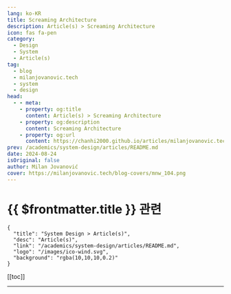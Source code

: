 ```yaml
---
lang: ko-KR
title: Screaming Architecture
description: Article(s) > Screaming Architecture
icon: fas fa-pen
category: 
  - Design
  - System
  - Article(s)
tag: 
  - blog
  - milanjovanovic.tech
  - system
  - design
head:
  - - meta:
    - property: og:title
      content: Article(s) > Screaming Architecture
    - property: og:description
      content: Screaming Architecture
    - property: og:url
      content: https://chanhi2000.github.io/articles/milanjovanovic.tech/screaming-architecture.html
prev: /academics/system-design/articles/README.md
date: 2024-08-24
isOriginal: false
author: Milan Jovanović
cover: https://milanjovanovic.tech/blog-covers/mnw_104.png
---
```


# {{ $frontmatter.title }} 관련

```component VPCard
{
  "title": "System Design > Article(s)",
  "desc": "Article(s)",
  "link": "/academics/system-design/articles/README.md",
  "logo": "/images/ico-wind.svg",
  "background": "rgba(10,10,10,0.2)"
}
```

[[toc]]

---

<SiteInfo
  name="Screaming Architecture"
  desc="If you were to glance at the folder structure of your system, could you tell what the system is about? Your architecture should communicate what problems it solves. This approach is called sreaming architecture."
  url="https://milanjovanovic.tech/blog/screaming-architecture/"
  logo="https://milanjovanovic.tech/profile_favicon.png"
  preview="https://milanjovanovic.tech/blog-covers/mnw_104.png"/>

<!-- TODO: 작성 -->

<!-- 
If you were to glance at the folder structure of your system, could you tell what the system is about?
And here's a more interesting question.
Could a new developer on your team easily understand what the system does based on the folder structure?

Your architecture should communicate what problems it solves.
Organizing your system around use cases leads to a structure aligned with the business domain.
This approach is called **screaming architecture**.

<a href="https://blog.cleancoder.com/uncle-bob/2011/09/30/Screaming-Architecture.html">Screaming architecture</a> is a term coined by Robert Martin (Uncle Bob).
He argues that a software system's structure should communicate what the system is about.
He draws a parallel between looking at a blueprint for a building, where you can tell the purpose of the building based on the blueprint.

In this article, I want to show some practical examples and discuss the benefits of screaming architecture.

---

## a-use-case-driven-approach"><a href="#a-use-case-driven-approach">A Use Case Driven Approach

A use case represents a specific interaction or task that a user wants to achieve within your system.
It encapsulates the business logic required to fulfill that task.
A use case is a high-level description of a user's goal.
For example, "reserving an apartment" or "purchasing a ticket".
It focuses on the *what* of the system's behavior, not the *how*.

When you look at the folder structure and source code files of your system:

- Do they scream: Apartment Booking System or Ticketing System?
<li>Or do they scream ASP.NET Core?

Here's an example of a folder structure organized around technical concerns:

```pwsh
📁 Api/
|__ 📁 Controllers
|__ 📁 Entities
|__ 📁 Exceptions
|__ 📁 Repositories
|__ 📁 Services
    |__ #️⃣ ApartmentService.cs
    |__ #️⃣ BookingService.cs
    |__ ...
|__ 📁 Models
```

Somewhere inside these folders, we'll find concrete classes that contain the system's behavior.
You'll notice that the cohesion with this folder structure is low.

How does screaming architecture help?

A use case driven approach will place the system's use cases as the top-level concept.
I also like to group related use cases into a top-level feature folder.
Inside a use case folder, we may find technical concepts required to implement it.

<a href="vertical-slice-architecture">**Vertical slice architecture**</a> also approaches this from a similar perspective.

```pwsh
📁 Api/
|__ 📁 Apartments
    |__ 📁 ReserveApartment
    |__ ...
|__ 📁 Bookings
    |__ 📁 CancelBooking
    |__ ...
|__ 📁 Payments
|__ 📁 Reviews
|__ 📁 Disputes
|__ 📁 Invoicing
```

The use case driven folder structure helps us better understand user needs and aligns development efforts with business goals.

---

## Screaming Architecture Benefits

The benefits of organizing our system around use cases are:

- Improved cohesion since related use cases are close together
- High coupling for a single use case and its related use cases
- Low coupling between unrelated use cases
- Easier navigation through the solution

---

## Bounded Contexts and Vertical Slices

We have many techniques for discovering the high-level modules within our system.
For example, we could use <a href="https://eventstorming.com/">event storming</a> to explore the system's use cases.
Domain exploration happens before we write a single line of code.

The next step is decomposing the larger problem domain into smaller sub-domains and later bounded contexts.
This gives us loosely coupled high-level modules that we can translate into code.

![Bounded contexts.](https://milanjovanovic.tech/blogs/mnw_104/bounded_contexts.png?imwidth=3840)

The overarching idea here is thinking about cohesion around functionalities.
We want to organize our system so that the cohesion between the components is high.
Bounded contexts, vertical slices, and screaming architecture are complementary concepts.

Here's a screaming architecture example for this system.
Let's say the `Ticketing` module uses <a href="clean-architecture-folder-structure">**Clean Architecture**</a> internally.
But we can still organize the system around feature folders and use cases.
An alternative approach could be organizing around <a href="vertical-slice-architecture-structuring-vertical-slices">**vertical slices**</a>, resulting in a less nested folder structure.

```pwsh
📁 Modules/
|__ 📁 Attendance
    |__ ...
|__ 📁 Events
    |__ ...
|__ 📁 Ticketing
    |__ 📁 Application
        |__ 📁 Carts
            |__ 📁 AddItemToCart
            |__ 📁 ClearCart
            |__ 📁 GetCart
            |__ 📁 RemoveItemFromCart
        |__ 📁 Orders
            |__ 📁 SubmitOrder
            |__ 📁 CancelOrder
            |__ 📁 GetOrder
        |__ 📁 Payments
            |__ 📁 RefundPayment
        |__ ...
    |__ 📁 Domain
        |__ 📁 Customers
        |__ 📁 Orders
        |__ 📁 Payments
        |__ 📁 Tickets
        |__ ...
    |__ 📁 infrastructure
        |__ 📁 Authentication
        |__ 📁 Customers
        |__ 📁 Database
        |__ 📁 Orders
        |__ 📁 Payments
        |__ 📁 Tickets
        |__ ...
|__ 📁 Users
    |__ ...
```

The example above is a small part of the system I built inside of <a href="/modular-monolith-architecture">**Modular Monolith Architecture**</a>.

---

## Takeaway

**Screaming Architecture** isn't just a catchy phrase, it's an approach that can profoundly impact how you build software.
By organizing your system around use cases, you align your codebase with the core business domain.
Your system exists to solve the business domain problems.

Remember, the goal is to create a system that communicates its purpose through its structure.
Embrace a use case-driven approach, break down complex domains into bounded contexts.
Build a system that truly "screams" about the problems it solves.

If you want to explore these powerful ideas further, check out <a href="/pragmatic-clean-architecture">**Pragmatic Clean Architecture**</a>.
I share my entire framework for building robust applications from the ground up and organizing the system around use cases.

That's all for today.

See you next week.

-->

